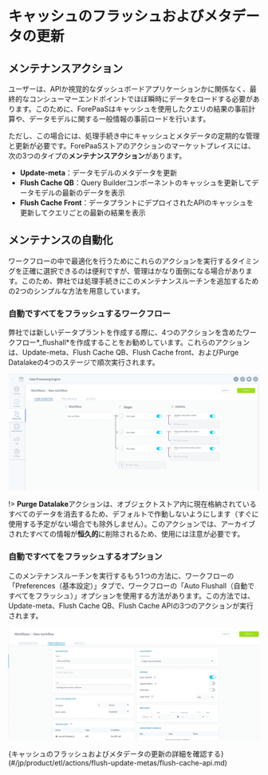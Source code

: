 # キャッシュのフラッシュおよびメタデータの更新

## メンテナンスアクション

ユーザーは、APIか視覚的なダッシュボードアプリケーションかに関係なく、最終的なコンシューマーエンドポイントでほぼ瞬時にデータをロードする必要があります。このために、ForePaaSはキャッシュを使用したクエリの結果の事前計算や、データモデルに関する一般情報の事前ロードを行います。

ただし、この場合には、処理手続き中にキャッシュとメタデータの定期的な管理と更新が必要です。ForePaaSストアのアクションのマーケットプレイスには、次の3つのタイプの**メンテナンスアクション**があります。
* **Update-meta**：データモデルのメタデータを更新
* **Flush Cache QB**：Query Builderコンポーネントのキャッシュを更新してデータモデルの最新のデータを表示
* **Flush Cache Front**：データプラントにデプロイされたAPIのキャッシュを更新してクエリごとの最新の結果を表示

## メンテナンスの自動化

ワークフローの中で最適化を行うためにこれらのアクションを実行するタイミングを正確に選択できるのは便利ですが、管理はかなり面倒になる場合があります。このため、弊社では処理手続きにこのメンテナンスルーチンを追加するための2つのシンプルな方法を用意しています。

### 自動ですべてをフラッシュするワークフロー

弊社では新しいデータプラントを作成する際に、4つのアクションを含めたワークフロー*_flushall*を作成することをお勧めしています。これらのアクションは、Update-meta、Flush Cache QB、Flush Cache front、およびPurge Datalakeの4つのステージで順次実行されます。

 ![flush-qb](picts/flush_all_workflow.png)

!> **Purge Datalake**アクションは、オブジェクトストア内に現在格納されているすべてのデータを消去するため、デフォルトで作動しないようにします（すぐに使用する予定がない場合でも除外しません）。このアクションでは、アーカイブされたすべての情報が**恒久的**に削除されるため、使用には注意が必要です。

### 自動ですべてをフラッシュするオプション

このメンテナンスルーチンを実行するもう1つの方法に、ワークフローの「Preferences（基本設定）」タブで、ワークフローの「Auto Flushall（自動ですべてをフラッシュ）」オプションを使用する方法があります。この方法では、Update-meta、Flush Cache QB、Flush Cache APIの3つのアクションが実行されます。

 ![flush-qb](picts/auto-flush-all.png)

{キャッシュのフラッシュおよびメタデータの更新の詳細を確認する}(#/jp/product/etl/actions/flush-update-metas/flush-cache-api.md)